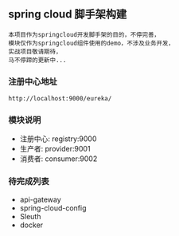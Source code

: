 ## spring cloud 脚手架构建
    
    本项目作为springcloud开发脚手架的目的，不停完善，
    模块仅作为springcloud组件使用的demo，不涉及业务开发，
    实战项目敬请期待，
    马不停蹄的更新中...


### 注册中心地址

~~~
http://localhost:9000/eureka/
~~~





### 模块说明

- 注册中心: registry:9000
- 生产者: provider:9001
- 消费者: consumer:9002







### 待完成列表

- api-gateway
- spring-cloud-config
- Sleuth
- docker